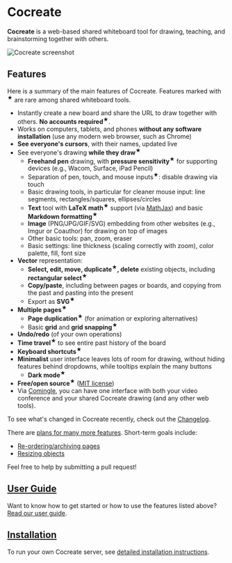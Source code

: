 # Cocreate

**Cocreate** is a web-based shared whiteboard tool for drawing, teaching, and
brainstorming together with others.

![Cocreate screenshot](http://erikdemaine.org/software/cocreate_large.png)

## Features

Here is a summary of the main features of Cocreate.
Features marked with <sup>★</sup> are rare among shared whiteboard tools.

* Instantly create a new board and share the URL to draw together with others.
  **No accounts required**<sup>★</sup>.
* Works on computers, tablets, and phones **without any software installation**
  (use any modern web browser, such as Chrome)
* **See everyone's cursors**, with their names, updated live
* See everyone's drawing **while they draw**<sup>★</sup>
  * **Freehand pen** drawing, with **pressure sensitivity**<sup>★</sup>
    for supporting devices (e.g., Wacom, Surface, iPad Pencil)
  * Separation of pen, touch, and mouse inputs<sup>★</sup>: disable drawing via touch
  * Basic drawing tools, in particular for cleaner mouse input:
    line segments, rectangles/squares, ellipses/circles
  * **Text** tool with **LaTeX math**<sup>★</sup> support
    (via [MathJax](https://www.mathjax.org/))
    and basic **Markdown formatting**<sup>★</sup>
  * **Image** (PNG/JPG/GIF/SVG) embedding from other websites
    (e.g., Imgur or Coauthor) for drawing on top of images
  * Other basic tools: pan, zoom, eraser
  * Basic settings: line thickness (scaling correctly with zoom),
    color palette, fill, font size
* **Vector** representation:
  * **Select, edit, move, duplicate<sup>★</sup>, delete** existing objects,
    including **rectangular select**<sup>★</sup>
  * **Copy/paste**, including between pages or boards, and copying from the
    past and pasting into the present
  * Export as **SVG**<sup>★</sup>
* **Multiple pages**<sup>★</sup>
  * **Page duplication**<sup>★</sup> (for animation or exploring alternatives)
  * Basic **grid** and **grid snapping**<sup>★</sup>
* **Undo/redo** (of your own operations)
* **Time travel**<sup>★</sup> to see entire past history of the board
* **Keyboard shortcuts**<sup>★</sup>
* **Minimalist** user interface leaves lots of room for drawing,
  without hiding features behind dropdowns,
  while tooltips explain the many buttons
  * **Dark mode**<sup>★</sup>
* **Free/open source**<sup>★</sup> ([MIT license](LICENSE))
* Via [Comingle](https://github.com/edemaine/comingle),
  you can have one interface with both your video conference and
  your shared Cocreate drawing (and any other web tools).

To see what's changed in Cocreate recently, check out the
[Changelog](CHANGELOG.md).

There are
[plans for many more features](https://github.com/edemaine/cocreate/issues).
Short-term goals include:

* [Re-ordering/archiving pages](https://github.com/edemaine/cocreate/issues/137)
* [Resizing objects](https://github.com/edemaine/cocreate/issues/17)

Feel free to help by submitting a pull request!

## [User Guide](doc/README.md)

Want to know how to get started or how to use the features listed above?
[Read our user guide](doc/README.md).

## [Installation](INSTALL.md)

To run your own Cocreate server, see
[detailed installation instructions](INSTALL.md).

